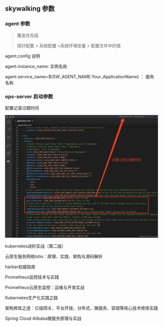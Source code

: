 ## skywalking 参数



### agent 参数

> 覆盖优先级
>
>  探针配置 > 系统配置 >系统环境变量 > 配置文件中的值 

agent.config 说明

agent.instance_name: 实例名称

 agent.service_name=${SW_AGENT_NAME:Your_ApplicationName} ： 服务名称





### ops-server 启动参数

配置记录过期时间

 ![修改记录在skywalking中的保存的时间](assets/2020112510050437.png) 





kubernetes进阶实战（第二版）

 云原生服务网格Istio：原理、实践、架构与源码解析 

harbar权威指南

 Prometheus监控技术与实践

 Prometheus云原生监控：运维与开发实战

 Kubernetes生产化实践之路

 架构修炼之道：亿级网关、平台开放、分布式、微服务、容错等核心技术修炼实践

 Spring Cloud Alibaba微服务原理与实战

